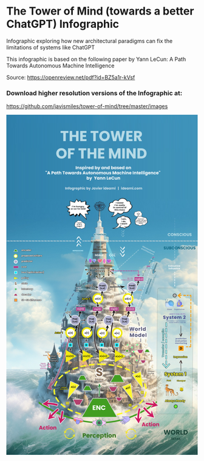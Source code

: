 # The Tower of Mind (towards a better ChatGPT) Infographic
Infographic exploring how new architectural paradigms can fix the limitations of systems like ChatGPT

This infographic is based on the following paper by Yann LeCun:
A Path Towards Autonomous Machine Intelligence

Source: https://openreview.net/pdf?id=BZ5a1r-kVsf

### Download higher resolution versions of the Infographic at:
https://github.com/javismiles/tower-of-mind/tree/master/images

![Alt text](./images/tower-of-mind-infographic-javier-ideami-smaller-file.jpg?raw=true "Tower of Mind Infographic")
